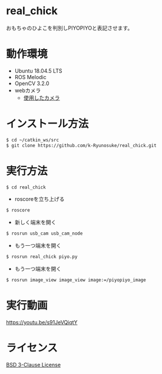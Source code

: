 # real_chick
おもちゃのひよこを判別しPIYOPIYOと表記させます。  
# 動作環境
  - Ubuntu 18.04.5 LTS
  - ROS Melodic
  - OpenCV 3.2.0
  - webカメラ
    - [使用したカメラ](https://www.amazon.co.jp/-/en/Microphone-Connection-Recording-Meetings-Computer/dp/B08GY7S8F4)
# インストール方法
```bash
$ cd ~/catkin_ws/src
$ git clone https://github.com/k-Ryunosuke/real_chick.git
```
# 実行方法
```bash
$ cd real_chick
```
- roscoreを立ち上げる
```bash
$ roscore
```
- 新しく端末を開く
```bash
$ rosrun usb_cam usb_cam_node
```
- もう一つ端末を開く
```bash
$ rosrun real_chick piyo.py
```
- もう一つ端末を開く
```bash
$ rosrun image_view image_view image:=/piyopiyo_image
```
# 実行動画
https://youtu.be/s91JeVQiqtY
# ライセンス
[BSD 3-Clause License](https://github.com/k-Ryunosuke/real_chick/blob/master/LICENSE)

